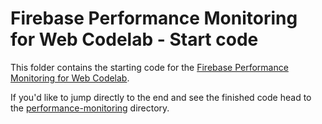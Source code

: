 # Firebase Performance Monitoring for Web Codelab - Start code

This folder contains the starting code for the [Firebase Performance Monitoring
for Web Codelab](https://codelabs.developers.google.com/codelabs/firebase-perf-mon-web/).

If you'd like to jump directly to the end and see the finished code head to the [performance-monitoring](../performance-monitoring) directory.
